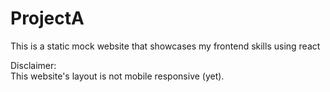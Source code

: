 # ProjectA
This is a static mock website that showcases my frontend skills using react

Disclaimer: <br>
This website's layout is not mobile responsive (yet).
